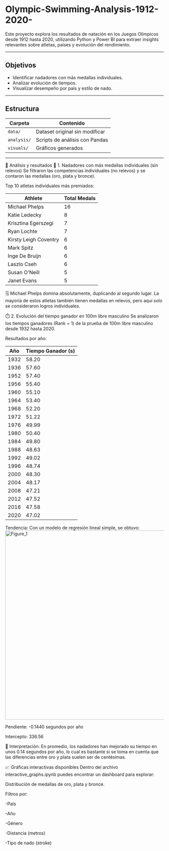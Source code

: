 # Olympic-Swimming-Analysis-1912-2020-


Este proyecto explora los resultados de natación en los Juegos Olímpicos desde 1912 hasta 2020, utilizando Python y Power BI para extraer insights relevantes sobre atletas, países y evolución del rendimiento.

---

##  Objetivos

- Identificar nadadores con más medallas individuales.
- Analizar evolución de tiempos.
- Visualizar desempeño por país y estilo de nado.
---

##  Estructura

| Carpeta         | Contenido                                                                 |
|----------------|--------------------------------------------------------------------------|
| `data/`         | Dataset original sin modificar                                           |
| `analysis/`     | Scripts de análisis con Pandas                                           |
| `visuals/`      | Gráficos generados                                            |


---
🔎 Análisis y resultados
🥇 1. Nadadores con más medallas individuales (sin relevos)
Se filtraron las competencias individuales (no relevos) y se contaron las medallas (oro, plata y bronce).

Top 10 atletas individuales más premiados:

| Athlete               | Total Medals |
|-----------------------|--------------|
| Michael Phelps        | 16           |
| Katie Ledecky         | 8            |
| Krisztina Egerszegi   | 7            |
| Ryan Lochte           | 7            |
| Kirsty Leigh Coventry | 6            |
| Mark Spitz            | 6            |
| Inge De Bruijn        | 6            |
| Laszlo Cseh           | 6            |
| Susan O'Neill         | 5            |
| Janet Evans           | 5            |

🗒️ Michael Phelps domina absolutamente, duplicando al segundo lugar. La mayoría de estos atletas también tienen medallas en relevos, pero aquí solo se consideraron logros individuales.

⏱️ 2. Evolución del tiempo ganador en 100m libre masculino
Se analizaron los tiempos ganadores (Rank = 1) de la prueba de 100m libre masculino desde 1932 hasta 2020.

Resultados por año:

| Año  | Tiempo Ganador (s) |
|-------|-------------------|
| 1932  | 58.20             |
| 1936  | 57.60             |
| 1952  | 57.40             |
| 1956  | 55.40             |
| 1960  | 55.10             |
| 1964  | 53.40             |
| 1968  | 52.20             |
| 1972  | 51.22             |
| 1976  | 49.99             |
| 1980  | 50.40             |
| 1984  | 49.80             |
| 1988  | 48.63             |
| 1992  | 49.02             |
| 1996  | 48.74             |
| 2000  | 48.30             |
| 2004  | 48.17             |
| 2008  | 47.21             |
| 2012  | 47.52             |
| 2016  | 47.58             |
| 2020  | 47.02             |

Tendencia: Con un modelo de regresión lineal simple, se obtuvo:
<img width="1000" height="600" alt="Figure_1" src="https://github.com/user-attachments/assets/5675630a-abc9-4af6-ad39-ecedd70ea158" />


Pendiente: -0.1440 segundos por año

Intercepto: 336.56

🔁 Interpretación: En promedio, los nadadores han mejorado su tiempo en unos 0.14 segundos por año, lo cual es bastante si se toma en cuenta que las diferencias entre oro y plata suelen ser de centésimas.



📈 Gráficas interactivas disponibles
Dentro del archivo interactive_graphs.ipynb puedes encontrar un dashboard para explorar:

Distribución de medallas de oro, plata y bronce.

Filtros por:

-País

-Año

-Género

-Distancia (metros)

-Tipo de nado (stroke)
